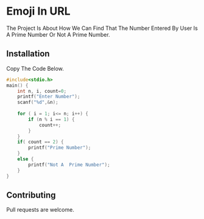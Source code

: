# Emoji In URL

The Project Is About How We Can Find That The Number Entered By User Is A Prime Number Or Not A Prime Number.

## Installation

Copy The Code Below.


```c
#include<stdio.h>
main() {
    int n, i, count=0;
    printf("Enter Number");
    scanf("%d",&n);
   
    for ( i = 1; i<= n; i++) {
        if (n % i == 1) {
            count++;
        }
    }
    if( count == 2) {
        printf("Prime Number");
    }
    else {
        printf("Not A  Prime Number");
    }
}
```

## Contributing
Pull requests are welcome.
